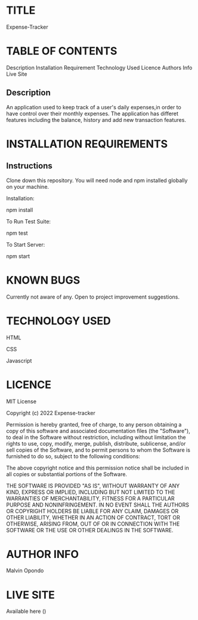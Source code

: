 # TITLE

Expense-Tracker

# TABLE OF CONTENTS

Description
Installation Requirement
Technology Used
Licence
Authors Info
Live Site

## Description
An application used to keep track of a user's daily expenses,in order to have control over their monthly expenses.
The application has differet features including the balance, history and add new transaction features.

# INSTALLATION REQUIREMENTS
## Instructions
Clone down this repository. You will need node and npm installed globally on your machine.

Installation:

npm install

To Run Test Suite:

npm test

To Start Server:

npm start

# KNOWN BUGS

Currently not aware of any. Open to project improvement suggestions.


# TECHNOLOGY USED
HTML

CSS

Javascript


# LICENCE
MIT License

Copyright (c) 2022 Expense-tracker

Permission is hereby granted, free of charge, to any person obtaining a copy
of this software and associated documentation files (the "Software"), to deal
in the Software without restriction, including without limitation the rights
to use, copy, modify, merge, publish, distribute, sublicense, and/or sell
copies of the Software, and to permit persons to whom the Software is
furnished to do so, subject to the following conditions:

The above copyright notice and this permission notice shall be included in all
copies or substantial portions of the Software.

THE SOFTWARE IS PROVIDED "AS IS", WITHOUT WARRANTY OF ANY KIND, EXPRESS OR
IMPLIED, INCLUDING BUT NOT LIMITED TO THE WARRANTIES OF MERCHANTABILITY,
FITNESS FOR A PARTICULAR PURPOSE AND NONINFRINGEMENT. IN NO EVENT SHALL THE
AUTHORS OR COPYRIGHT HOLDERS BE LIABLE FOR ANY CLAIM, DAMAGES OR OTHER
LIABILITY, WHETHER IN AN ACTION OF CONTRACT, TORT OR OTHERWISE, ARISING FROM,
OUT OF OR IN CONNECTION WITH THE SOFTWARE OR THE USE OR OTHER DEALINGS IN THE
SOFTWARE.

# AUTHOR INFO
Malvin Opondo

# LIVE SITE
Available here ()
